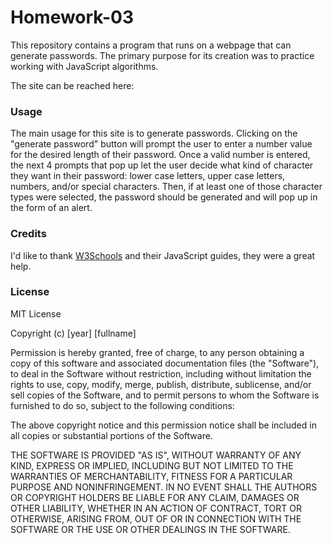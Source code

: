 # Homework-03

This repository contains a program that runs on a webpage that can generate passwords.  The primary purpose for its creation was to practice working with JavaScript algorithms.

The site can be reached here: 

### Usage

The main usage for this site is to generate passwords.  Clicking on the "generate password" button will prompt the user to enter a number value for the desired length of their password.  Once a valid number is entered, the next 4 prompts that pop up let the user decide what kind of character they want in their password: lower case letters, upper case letters, numbers, and/or special characters.  Then, if at least one of those character types were selected, the password should be generated and will pop up in the form of an alert.

### Credits 

I'd like to thank [W3Schools](https://www.w3schools.com/) and their JavaScript guides, they were a great help.

### License

MIT License

Copyright (c) [year] [fullname]

Permission is hereby granted, free of charge, to any person obtaining a copy of this software and associated documentation files (the "Software"), to deal in the Software without restriction, including without limitation the rights to use, copy, modify, merge, publish, distribute, sublicense, and/or sell copies of the Software, and to permit persons to whom the Software is furnished to do so, subject to the following conditions:

The above copyright notice and this permission notice shall be included in all copies or substantial portions of the Software.

THE SOFTWARE IS PROVIDED "AS IS", WITHOUT WARRANTY OF ANY KIND, EXPRESS OR IMPLIED, INCLUDING BUT NOT LIMITED TO THE WARRANTIES OF MERCHANTABILITY, FITNESS FOR A PARTICULAR PURPOSE AND NONINFRINGEMENT. IN NO EVENT SHALL THE AUTHORS OR COPYRIGHT HOLDERS BE LIABLE FOR ANY CLAIM, DAMAGES OR OTHER LIABILITY, WHETHER IN AN ACTION OF CONTRACT, TORT OR OTHERWISE, ARISING FROM, OUT OF OR IN CONNECTION WITH THE SOFTWARE OR THE USE OR OTHER DEALINGS IN THE SOFTWARE.
